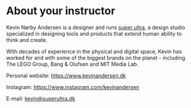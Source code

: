 # About your instructor

Kevin Nørby Andersen is a designer and runs [super ultra](www.superultra.dk), a design studio specialized in designing tools and products that extend human ability to think and create.

With decades of experience in the physical and digital space, Kevin has worked for and with some of the biggest brands on the planet - including The LEGO Group, Bang & Olufsen and MIT Media Lab.

Personal website: https://www.kevinandersen.dk

Instagram: https://www.instagram.com/kevinandersen

E-mail: kevin@superultra.dk
